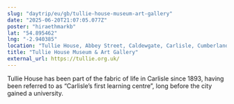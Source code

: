 ```yaml
---
slug: "daytrip/eu/gb/tullie-house-museum-art-gallery"
date: "2025-06-20T21:07:05.077Z"
poster: "hiraethmarkb"
lat: "54.895462"
lng: "-2.940385"
location: "Tullie House, Abbey Street, Caldewgate, Carlisle, Cumberland, England, CA3 8UH, United Kingdom"
title: "Tullie House Museum & Art Gallery"
external_url: https://tullie.org.uk/
---
```

Tullie House has been part of the fabric of life in Carlisle since 1893, having been referred to as “Carlisle’s first learning centre”, long before the city gained a university.